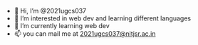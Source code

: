 - 👋 Hi, I’m @2021ugcs037
- 👀 I’m interested in web dev and learning different languages 
- 🌱 I’m currently learning web dev  
- 📫 you can mail me at 2021ugcs037@nitjsr.ac.in

<!---
2021ugcs037/2021ugcs037 is a ✨ special ✨ repository because its `README.md` (this file) appears on your GitHub profile.
You can click the Preview link to take a look at your changes.
--->
